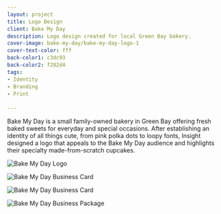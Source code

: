```yaml
---
layout: project
title: Logo Design
client: Bake My Day
description: Logo design created for local Green Bay bakery.
cover-image: bake-my-day/bake-my-day-logo-1
cover-text-color: fff
back-color1: c3dc93
back-color2: f282d4
tags:
- Identity
- Branding
- Print

---
```


Bake My Day is a small family-owned bakery in Green Bay offering fresh baked sweets for everyday and special occasions. After establishing an identity of all things cute, from pink polka dots to loopy fonts, Insight designed a logo that appeals to the Bake My Day audience and highlights their specialty made-from-scratch cupcakes.


<div class="images">

<img class="one-third first fit" data-aos="fade-up" data-featherlight="/img/projects/bake-my-day/bake-my-day-logo.jpg" src="/img/projects/bake-my-day/bake-my-day-logo.jpg"
alt="Bake My Day Logo"
srcset="
/img/projects/bake-my-day/bake-my-day-logo-2400.jpg 2400w,
/img/projects/bake-my-day/bake-my-day-logo-1800.jpg 1800w,
/img/projects/bake-my-day/bake-my-day-logo-1200.jpg 1200w,
/img/projects/bake-my-day/bake-my-day-logo-900.jpg 900w,
/img/projects/bake-my-day/bake-my-day-logo-600.jpg 600w,
/img/projects/bake-my-day/bake-my-day-logo-400.jpg 400w" />

<img class="two-thirds last fit" data-aos="fade-up" data-aos-delay="200" data-featherlight="/img/projects/bake-my-day/bake-my-day-logo-1.jpg" src="/img/projects/bake-my-day/bake-my-day-logo-1.jpg"
alt="Bake My Day Business Card"
srcset="
/img/projects/bake-my-day/bake-my-day-logo-1-2400.jpg 2400w,
/img/projects/bake-my-day/bake-my-day-logo-1-1800.jpg 1800w,
/img/projects/bake-my-day/bake-my-day-logo-1-1200.jpg 1200w,
/img/projects/bake-my-day/bake-my-day-logo-1-900.jpg 900w,
/img/projects/bake-my-day/bake-my-day-logo-1-600.jpg 600w,
/img/projects/bake-my-day/bake-my-day-logo-1-400.jpg 400w" />

<img class="two-thirds first fit" data-aos="fade-up" data-featherlight="/img/projects/bake-my-day/bake-my-day-logo-2.jpg" src="/img/projects/bake-my-day/bake-my-day-logo-2.jpg"
alt="Bake My Day Business Card"
srcset="
/img/projects/bake-my-day/bake-my-day-logo-2-2400.jpg 2400w,
/img/projects/bake-my-day/bake-my-day-logo-2-1800.jpg 1800w,
/img/projects/bake-my-day/bake-my-day-logo-2-1200.jpg 1200w,
/img/projects/bake-my-day/bake-my-day-logo-2-900.jpg 900w,
/img/projects/bake-my-day/bake-my-day-logo-2-600.jpg 600w,
/img/projects/bake-my-day/bake-my-day-logo-2-400.jpg 400w" />

<img class="one-third last fit" data-aos="fade-up" data-aos-delay="200" data-featherlight="/img/projects/bake-my-day/bake-my-day-logo-3.jpg" src="/img/projects/bake-my-day/bake-my-day-logo-3.jpg"
alt="Bake My Day Business Package"
srcset="
/img/projects/bake-my-day/bake-my-day-logo-3-2400.jpg 2400w,
/img/projects/bake-my-day/bake-my-day-logo-3-1800.jpg 1800w,
/img/projects/bake-my-day/bake-my-day-logo-3-1200.jpg 1200w,
/img/projects/bake-my-day/bake-my-day-logo-3-900.jpg 900w,
/img/projects/bake-my-day/bake-my-day-logo-3-600.jpg 600w,
/img/projects/bake-my-day/bake-my-day-logo-3-400.jpg 400w" />

</div>
